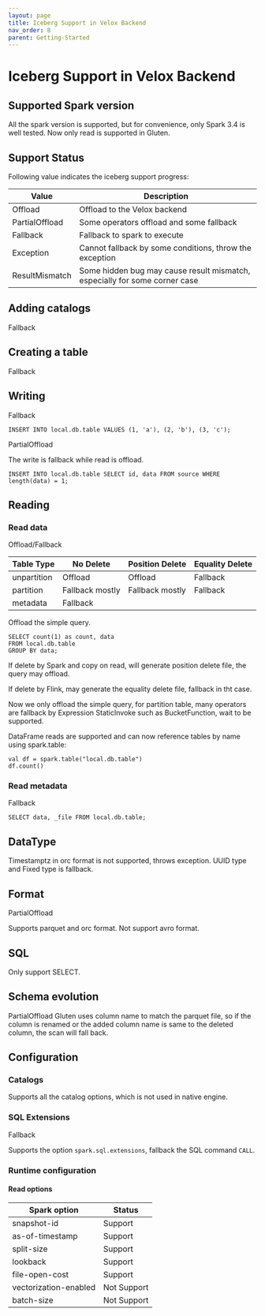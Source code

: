 ```yaml
---
layout: page
title: Iceberg Support in Velox Backend
nav_order: 8
parent: Getting-Started
---
```


# Iceberg Support in Velox Backend

## Supported Spark version

All the spark version is supported, but for convenience, only Spark 3.4 is well tested.
Now only read is supported in Gluten.

## Support Status
Following value indicates the iceberg support progress:

| Value          | Description                                                                |
|----------------|----------------------------------------------------------------------------|
| Offload        | Offload to the Velox backend                                               |
| PartialOffload | Some operators offload and some fallback                                   |
| Fallback       | Fallback to spark to execute                                               |
| Exception      | Cannot fallback by some conditions, throw the exception                    |
| ResultMismatch | Some hidden bug may cause result mismatch, especially for some corner case |

## Adding catalogs
Fallback

## Creating a table
Fallback

## Writing
Fallback
````
INSERT INTO local.db.table VALUES (1, 'a'), (2, 'b'), (3, 'c');
````
PartialOffload

The write is fallback while read is offload.
````
INSERT INTO local.db.table SELECT id, data FROM source WHERE length(data) = 1;
````

## Reading
### Read data
Offload/Fallback

| Table Type  | No Delete       | Position Delete | Equality Delete |
|-------------|-----------------|-----------------|-----------------|
| unpartition | Offload         | Offload         | Fallback        |
| partition   | Fallback mostly | Fallback mostly | Fallback        |
| metadata    | Fallback        |                 |                 |

Offload the simple query.
````
SELECT count(1) as count, data
FROM local.db.table
GROUP BY data;
````

If delete by Spark and copy on read, will generate position delete file, the query may offload.

If delete by Flink, may generate the equality delete file, fallback in tht case.

Now we only offload the simple query, for partition table, many operators are fallback by Expression
StaticInvoke such as BucketFunction, wait to be supported.

DataFrame reads are supported and can now reference tables by name using spark.table:

````
val df = spark.table("local.db.table")
df.count()
````

### Read metadata
Fallback
````
SELECT data, _file FROM local.db.table;
````

## DataType
Timestamptz in orc format is not supported, throws exception.
UUID type and Fixed type is fallback.

## Format
PartialOffload

Supports parquet and orc format.
Not support avro format.

## SQL
Only support SELECT.

## Schema evolution
PartialOffload
Gluten uses column name to match the parquet file, so if the column is renamed or
the added column name is same to the deleted column, the scan will fall back.

## Configuration
### Catalogs
Supports all the catalog options, which is not used in native engine.

### SQL Extensions
Fallback

Supports the option `spark.sql.extensions`, fallback the SQL command `CALL`.

### Runtime configuration
#### Read options

| Spark option	         | Status      |
|-----------------------|-------------|
| snapshot-id           | Support     |
| as-of-timestamp       | Support     |
| split-size            | Support     |
| lookback              | Support     |
| file-open-cost        | Support     |
| vectorization-enabled | Not Support |
| batch-size            | Not Support |
